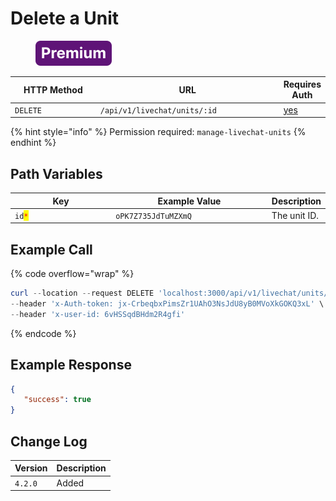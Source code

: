 # Delete a Unit

<figure><img src="../../../../../../../.gitbook/assets/Premium.svg" alt=""><figcaption></figcaption></figure>

<table><thead><tr><th width="163">HTTP Method</th><th width="332">URL</th><th>Requires Auth</th></tr></thead><tbody><tr><td><code>DELETE</code></td><td><code>/api/v1/livechat/units/:id</code></td><td><a href="../../../authentication-endpoints/">yes</a></td></tr></tbody></table>

{% hint style="info" %}
Permission required: `manage-livechat-units`
{% endhint %}

## Path Variables

<table><thead><tr><th width="177.33333333333331">Key</th><th width="264">Example Value</th><th>Description</th></tr></thead><tbody><tr><td><code>id</code><mark style="color:red;"><code>*</code></mark></td><td><code>oPK7Z735JdTuMZXmQ</code></td><td>The unit ID.</td></tr></tbody></table>

## Example Call

{% code overflow="wrap" %}
```powershell
curl --location --request DELETE 'localhost:3000/api/v1/livechat/units/oPK7Z735JdTuMZXmQ' \
--header 'x-Auth-token: jx-CrbeqbxPimsZr1UAhO3NsJdU8yB0MVoXkGOKQ3xL' \
--header 'x-user-id: 6vHSSqdBHdm2R4gfi'
```
{% endcode %}

## Example Response

```json
{
   "success": true
}
```

## Change Log

| Version | Description |
| ------- | ----------- |
| `4.2.0` | Added       |
